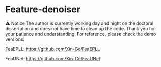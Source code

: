 # Feature-denoiser

⚠️ Notice
The author is currently working day and night on the doctoral dissertation and does not have time to clean up the code. Thank you for your patience and understanding.
For reference, please check the demo versions:

FeaEPLL: https://github.com/Xin-Ge/FeaEPLL

FeaUNet: https://github.com/Xin-Ge/FeaUNet
